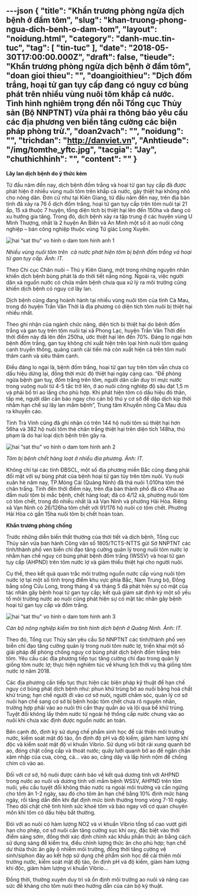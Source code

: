 ---json
{
    "title": "Khẩn trương phòng ngừa dịch bệnh ở đầm tôm",
    "slug": "khan-truong-phong-ngua-dich-benh-o-dam-tom",
    "layout": "noidung.html",
    "category": "danh-muc.tin-tuc",
    "tag": [
        "tin-tuc"
    ],
    "date": "2018-05-30T17:00:00.000Z",
    "draft": false,
    "tieude": "Khẩn trương phòng ngừa dịch bệnh ở đầm tôm",
    "doan gioi thieu": "",
    "doangioithieu": "Dịch đốm trắng, hoại tử gan tụy cấp đang có nguy cơ bùng phát trên nhiều vùng nuôi tôm khắp cả nước. Tình hình nghiêm trọng đến nỗi Tổng cục Thủy sản (Bộ NNPTNT) vừa phải ra thông báo yêu cầu các địa phương ven biển tăng cường các biện pháp phòng trừ.",
    "doan2vach": "",
    "noidung": "",
    "trichdan": "http://danviet.vn",
    "Anhtieude": "/img/tomthe_yftc.jpg",
    "tacgia": "Jay",
    "chuthichhinh": "",
    "__content__": ""
}
---
<p><span style="font-size:14px"><strong>L&acirc;y lan dịch bệnh do &yacute; thức k&eacute;m</strong></span></p>

<p><span style="font-size:14px">Từ đầu năm đến nay, dịch bệnh đốm trắng v&agrave; hoại tử gan tụy cấp đ&atilde; được ph&aacute;t hiện ở nhiều v&ugrave;ng nu&ocirc;i t&ocirc;m tr&ecirc;n khắp cả nước, g&acirc;y thiệt hại kh&ocirc;ng nhỏ cho n&ocirc;ng d&acirc;n. Đơn cử như tại Ki&ecirc;n Giang, từ đầu năm đến nay, tr&ecirc;n địa b&agrave;n tỉnh đ&atilde; xảy ra 76 ổ dịch đốm trắng, hoại tử gan tụy cấp tr&ecirc;n t&ocirc;m nu&ocirc;i tại 21 ấp, 15 x&atilde; thuộc 7 huyện, tổng diện t&iacute;ch bị thiệt hại l&ecirc;n đến 150ha v&agrave; đang c&oacute; xu hướng gia tăng. Trong đ&oacute;, dịch bệnh xảy ra tập trung ở c&aacute;c huyện v&ugrave;ng U Minh Thượng, nhất l&agrave; 2 huyện An Bi&ecirc;n v&agrave; An Minh một số &iacute;t ao nu&ocirc;i c&ocirc;ng nghiệp &ndash; b&aacute;n c&ocirc;ng nghiệp thuộc v&ugrave;ng Tứ gi&aacute;c Long Xuy&ecirc;n.</span></p>

<p><span style="font-size:14px"><img alt="hai “sat thu&quot; vo hinh o dam tom hinh anh 1" src="http://streaming1.danviet.vn/upload/2-2018/images/2018-05-29/Bong-den-dich-benh-phu-xuong-cac-vung-nuoi-tom-tom-1527600987-width640height480.jpg" title="Hai “sát thủ&quot; vô hình ở đầm tôm hình ảnh 1" /></span></p>

<p><em><span style="font-size:14px">Nhiều v&ugrave;ng nu&ocirc;i t&ocirc;m tr&ecirc;n&nbsp; cả nước ph&aacute;t hiện t&ocirc;m bị bệnh đốm trắng v&agrave; hoại tử gan tụy cấp. Ảnh: IT.</span></em></p>

<p><span style="font-size:14px">Theo Chi cục Chăn nu&ocirc;i &ndash; Th&uacute; y Ki&ecirc;n Giang, một trong những nguy&ecirc;n nh&acirc;n khiến dịch bệnh b&ugrave;ng ph&aacute;t l&agrave; do thời tiết nắng n&oacute;ng. Ngo&agrave;i ra, việc người d&acirc;n xả nguồn nước c&oacute; chứa mầm bệnh chưa qua xử l&yacute; ra m&ocirc;i trường cũng khiến dịch bệnh c&oacute; nguy cơ l&acirc;y lan.</span></p>

<p><span style="font-size:14px">Dịch bệnh cũng đang ho&agrave;nh h&agrave;nh tại nhiều v&ugrave;ng nu&ocirc;i t&ocirc;m của tỉnh C&agrave; Mau, trong đ&oacute; huyện Trần Văn Thời l&agrave; địa phương c&oacute; diện t&iacute;ch t&ocirc;m nu&ocirc;i bị thiệt hại nhiều nhất.</span></p>

<p><span style="font-size:14px">Theo ghi nhận của ng&agrave;nh chức năng, diện t&iacute;ch bị thiệt hại do bệnh đốm trắng v&agrave; gan tuỵ tr&ecirc;n t&ocirc;m nu&ocirc;i tại x&atilde; Phong Lạc, huyện Trần Văn Thời đến thời điểm n&agrave;y đ&atilde; l&ecirc;n đến 250ha, ước thiệt hại l&ecirc;n đến 70%. Đ&aacute;ng lo ngại hơn bệnh đốm trắng, gan tuỵ kh&ocirc;ng chỉ xuất hiện tr&ecirc;n loại h&igrave;nh nu&ocirc;i t&ocirc;m quảng canh truyền thống, quảng canh cải tiến m&agrave; c&ograve;n xuất hiện cả tr&ecirc;n t&ocirc;m nu&ocirc;i th&acirc;m canh v&agrave; si&ecirc;u th&acirc;m canh.</span></p>

<p><span style="font-size:14px">Điều đ&aacute;ng lo ngại l&agrave;, bệnh đốm trắng, hoại tử gan tuỵ tr&ecirc;n t&ocirc;m vẫn chưa c&oacute; dấu hiệu dừng lại, đồng thời mức độ thiệt hại ng&agrave;y c&agrave;ng cao. &ldquo;Để ph&ograve;ng ngừa bệnh gan tuỵ, đốm trắng tr&ecirc;n t&ocirc;m, người d&acirc;n cần duy tr&igrave; mực nước trong vu&ocirc;ng nu&ocirc;i từ 4-5 tấc trở l&ecirc;n, ở ao nu&ocirc;i c&ocirc;ng nghiệp độ s&acirc;u đạt 1,5 m v&agrave; phải bố tr&iacute; ao lắng cho ph&ugrave; hợp. Khi ph&aacute;t hiện t&ocirc;m c&oacute; dấu hiệu đỏ th&acirc;n, tấp m&eacute;, người d&acirc;n cần b&aacute;o ngay cho c&aacute;n bộ th&uacute; y cơ sở để dập dịch kịp thời nhằm hạn chế sự l&acirc;y lan mầm bệnh&rdquo;, Trung t&acirc;m Khuyến n&ocirc;ng C&agrave; Mau đưa ra khuyến c&aacute;o.</span></p>

<p><span style="font-size:14px">Tỉnh Tr&agrave; Vinh cũng đ&atilde; ghi nhận c&oacute; tr&ecirc;n 144 hộ nu&ocirc;i t&ocirc;m s&uacute; thiệt hại hơn 56ha v&agrave; 382 hộ nu&ocirc;i t&ocirc;m thẻ ch&acirc;n trắng thiệt hại tr&ecirc;n diện t&iacute;ch 148ha, thủ phạm l&agrave; do hai loại dịch bệnh tr&ecirc;n g&acirc;y ra.</span></p>

<p><span style="font-size:14px"><img alt="hai “sat thu&quot; vo hinh o dam tom hinh anh 2" src="http://streaming1.danviet.vn/upload/2-2018/images/2018-05-29/Bong-den-dich-benh-phu-xuong-cac-vung-nuoi-tom-tom-chet-1527601069-width665height498.jpg" title="Hai “sát thủ&quot; vô hình ở đầm tôm hình ảnh 2" /></span></p>

<p><em><span style="font-size:14px">T&ocirc;m bị bệnh chết h&agrave;ng loạt ở nhiều địa phương. Ảnh: IT.</span></em></p>

<p><span style="font-size:14px">Kh&ocirc;ng chỉ tại c&aacute;c tỉnh ĐBSCL, một số địa phương miền Bắc cũng đang phải đối mặt với sự b&ugrave;ng ph&aacute;t của bệnh hoại tử gan tủy tr&ecirc;n t&ocirc;m nu&ocirc;i. Vụ nu&ocirc;i xu&acirc;n h&egrave; năm nay, TP.M&oacute;ng C&aacute;i (Quảng Ninh) đ&atilde; thả nu&ocirc;i 1.010ha t&ocirc;m thẻ ch&acirc;n trắng. T&iacute;nh đến thời điểm n&agrave;y, tr&ecirc;n địa b&agrave;n th&agrave;nh phố đ&atilde; c&oacute; 41ha ao đầm nu&ocirc;i t&ocirc;m bị mắc bệnh, chết h&agrave;ng loạt; đ&atilde; c&oacute; 4/12 x&atilde;, phường nu&ocirc;i t&ocirc;m c&oacute; t&ocirc;m chết, trong đ&oacute; nhiều nhất l&agrave; x&atilde; Vạn Ninh v&agrave; phường Hải H&ograve;a. Ri&ecirc;ng x&atilde; Vạn Ninh c&oacute; 26/126ha t&ocirc;m chết với 91/176 hộ nu&ocirc;i c&oacute; t&ocirc;m chết. Phường Hải H&ograve;a c&oacute; gần 15ha nu&ocirc;i t&ocirc;m bị chết ho&agrave;n to&agrave;n.</span></p>

<p><span style="font-size:14px"><strong>Khẩn trương ph&ograve;ng chống</strong></span></p>

<p><span style="font-size:14px">Trước những di&ecirc;̃n bi&ecirc;́n th&acirc;́t thường của thời ti&ecirc;́t v&agrave; dịch bệnh, T&ocirc;̉ng cục Thủy sản vừa ban hành C&ocirc;ng văn s&ocirc;́ 1805/TCTS-NTTS gửi Sở NNPTNT các tỉnh/thành ph&ocirc;́ ven bi&ecirc;̉n chỉ đạo tăng cường quản lý trong nu&ocirc;i t&ocirc;m nước lợ nhằm hạn ch&ecirc;́ nguy cơ bùng phát b&ecirc;̣nh đ&ocirc;́m trắng (WSSV) và hoại tử gan tụy c&acirc;́p (AHPND) tr&ecirc;n t&ocirc;m nước lợ và giảm thi&ecirc;̉u thi&ecirc;̣t hại cho người nu&ocirc;i.</span></p>

<p><span style="font-size:14px">Cụ thể, theo kết quả quan trắc m&ocirc;i trường nguồn nước cấp v&ugrave;ng nu&ocirc;i t&ocirc;m nước lợ tại một số tỉnh trọng điểm khu vực ph&iacute;a Bắc, Nam Trung bộ, Đồng bằng s&ocirc;ng Cửu Long, trong th&aacute;ng 4 v&agrave; th&aacute;ng 5 đ&atilde; ph&aacute;t hiện sự c&oacute; mặt của t&aacute;c nh&acirc;n g&acirc;y bệnh hoại tử gan tụy cấp; kết quả gi&aacute;m s&aacute;t định kỳ một số yếu tố m&ocirc;i trường nước ao nu&ocirc;i cũng ph&aacute;t hiện sự c&oacute; mặt t&aacute;c nh&acirc;n g&acirc;y bệnh hoại tử gan tụy cấp v&agrave; đốm trắng.</span></p>

<p><span style="font-size:14px"><img alt="hai “sat thu&quot; vo hinh o dam tom hinh anh 3" src="http://streaming1.danviet.vn/upload/2-2018/images/2018-05-29/Bong-den-dich-benh-phu-xuong-cac-vung-nuoi-tom-tom-1-1527601126-width500height334.jpg" title="Hai “sát thủ&quot; vô hình ở đầm tôm hình ảnh 3" /></span></p>

<p><em><span style="font-size:14px">C&aacute;n bộ n&ocirc;ng nghiệp kiểm tra t&igrave;nh h&igrave;nh dịch bệnh ở Quảng Ninh. Ảnh: IT.</span></em></p>

<p><span style="font-size:14px">Theo đ&oacute;, T&ocirc;̉ng cục Thủy sản y&ecirc;u cầu Sở NNPTNT các tỉnh/thành ph&ocirc;́ ven bi&ecirc;̉n chỉ đạo tăng cường quản lý trong nu&ocirc;i t&ocirc;m nước lợ, tri&ecirc;̉n khai m&ocirc;̣t s&ocirc;́ giải pháp đ&ecirc;̉ phòng ch&ocirc;́ng nguy cơ bùng phát dịch b&ecirc;̣nh đ&ocirc;́m trắng tr&ecirc;n t&ocirc;m. Y&ecirc;u c&acirc;̀u các địa phương ti&ecirc;́p tục tăng cường chỉ đạo trong quản lý gi&ocirc;́ng t&ocirc;m nước lợ; thực hi&ecirc;̣n nghi&ecirc;m túc v&ecirc;̀ khung lịch thời vụ thả gi&ocirc;́ng t&ocirc;m nước lợ năm 2018.</span></p>

<p><span style="font-size:14px">C&aacute;c địa phương cần tiếp tục thực hiện c&aacute;c biện ph&aacute;p kỹ thuật để hạn chế nguy cơ b&ugrave;ng ph&aacute;t dịch bệnh như: phun khử tr&ugrave;ng bờ ao nu&ocirc;i bằng ho&aacute; chất khử tr&ugrave;ng; hạn chế người đi v&agrave;o cơ sở nu&ocirc;i, người chăm s&oacute;c, quản l&yacute; cơ sở nu&ocirc;i hạn chế sang cơ sở bị bệnh hoặc t&ocirc;m chết chưa r&otilde; nguy&ecirc;n nh&acirc;n, trường hợp phải v&agrave;o ao nu&ocirc;i th&igrave; cần thay quần &aacute;o v&agrave; lội qua bể khử tr&ugrave;ng. Tuyệt đối kh&ocirc;ng lấy th&ecirc;m nước từ ngo&agrave;i hệ thống cấp nước chung v&agrave;o ao nu&ocirc;i khi chưa x&aacute;c định được nguồn nước an to&agrave;n.</span></p>

<p><span style="font-size:14px">B&ecirc;n cạnh đ&oacute;, định kỳ sử dụng chế phẩm sinh học để cải thiện m&ocirc;i trường nước, kiểm so&aacute;t mật độ tảo, ổn định độ pH v&agrave; độ kiềm, giảm h&agrave;m lượng kh&iacute; độc v&agrave; kiểm so&aacute;t mật độ vi khuẩn Vibrio. Sử dụng v&ocirc;i bột rải xung quanh bờ ao, đ&oacute;ng chặt cống cấp v&agrave; tho&aacute;t nước; qu&acirc;y lưới quanh bờ ao để ngăn chặn x&acirc;m nhập của cua, c&ograve;ng, c&aacute;... v&agrave;o ao, căng d&acirc;y v&agrave; lắp h&igrave;nh nộm để chống chim c&ograve; v&agrave;o ao.</span></p>

<p><span style="font-size:14px">Đối với cơ sở, hộ nu&ocirc;i được cảnh b&aacute;o về kết quả dương t&iacute;nh với AHPND trong nước ao nu&ocirc;i v&agrave; dương t&iacute;nh với mầm bệnh WSSV, AHPND tr&ecirc;n t&ocirc;m nu&ocirc;i, y&ecirc;u cầu tuyệt đối kh&ocirc;ng th&aacute;o nước ra ngo&agrave;i m&ocirc;i trường v&agrave; cần ngừng cho t&ocirc;m ăn 1-2 ng&agrave;y, sau đ&oacute; cho t&ocirc;m ăn hạn chế bằng 10% định mức h&agrave;ng ng&agrave;y, rồi tăng dần đến khi đạt định mức b&igrave;nh thường trong v&ograve;ng 7-10 ng&agrave;y. Theo d&otilde;i chặt chẽ t&igrave;nh h&igrave;nh sức khoẻ t&ocirc;m v&agrave; b&aacute;o ngay với cơ quan chuy&ecirc;n m&ocirc;n khi t&ocirc;m c&oacute; dấu hiệu bất thường.</span></p>

<p><span style="font-size:14px">Đ&oacute;i với ao nu&ocirc;i c&oacute; h&agrave;m lượng NO2 v&agrave; vi khuẩn Vibrio tổng số cao vượt giới hạn cho ph&eacute;p, cơ sở nu&ocirc;i cần tăng cường sục kh&iacute; oxy, đặc biệt v&agrave;o thời điểm s&aacute;ng sớm, đồng thời x&aacute;c định ch&iacute;nh x&aacute;c khẩu phần thức ăn bằng c&aacute;ch sử dụng s&agrave;ng để kiểm tra, điều chỉnh lượng thức ăn cho ph&ugrave; hợp; hạn chế dư thừa thức ăn g&acirc;y &ocirc; nhiễm m&ocirc;i trường, đồng thời tăng cường vệ sinh/siphon đ&aacute;y ao kết hợp sử dụng chế phẩm sinh học để cải thiện m&ocirc;i trường nước, kiểm so&aacute;t mật độ tảo, ổn định pH v&agrave; độ kiềm, giảm h&agrave;m lượng kh&iacute; độc, giảm h&agrave;m lượng vi khuẩn Vibrio...</span></p>

<p><span style="font-size:14px">Đồng thời, thường xuy&ecirc;n duy tr&igrave; v&agrave; ổn định m&ocirc;i trường ao nu&ocirc;i v&agrave; n&acirc;ng cao sức đề kh&aacute;ng cho t&ocirc;m nu&ocirc;i theo hướng dẫn của c&aacute;n bộ kỹ thuật.</span></p>
